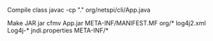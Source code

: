 Compile class
javac -cp "." org/netspi/cli/App.java 

Make JAR
jar cfmv App.jar META-INF/MANIFEST.MF org/* log4j2.xml Log4j-* jndi.properties META-INF/*

